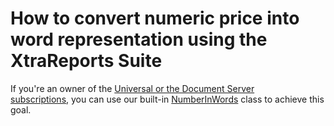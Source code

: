 # How to convert numeric price into word representation using the XtraReports Suite


If you're an owner of the <a href="https://www.devexpress.com/Products/NET/Document-Server/pricing.xml">Universal or the Document Server subscriptions</a>, you can use our built-in <a href="https://documentation.devexpress.com/#DocumentServer/clsDevExpressDocsTextNumberInWordstopic">NumberInWords</a> class to achieve this goal.

<br/>


